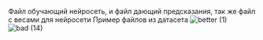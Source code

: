 Файл обучающий нейросеть, и файл дающий предсказания, так же файл с весами для нейросети
Пример файлов из датасета
![better (1)](https://user-images.githubusercontent.com/80276385/144568597-3239bab5-e210-4984-8ed6-1d531f972cf8.jpg)
![bad  (14)](https://user-images.githubusercontent.com/80276385/144568615-082f7872-5c48-4c41-a2a9-35ad7135d094.jpg)
